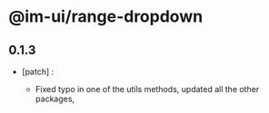 # @im-ui/range-dropdown

## 0.1.3
- [patch] :

  - Fixed typo in one of the utils methods, updated all the other packages,
